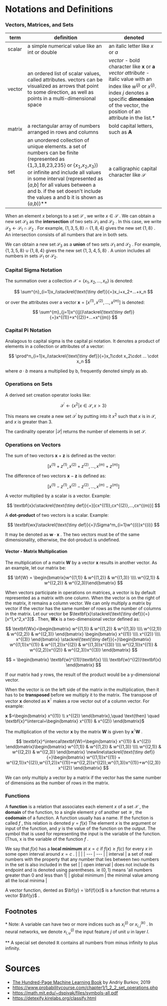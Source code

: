 # Notations and Definitions

### Vectors, Matrices, and Sets

| term | definition | denoted |
| --- | --- | ---- |
| scalar | a simple numerical value like an int or double | an italic letter like $x$ or $a$ |
| vector | an ordered list of scalar values, called attributes. vectors can be visualized as arrows that point to some direction, as well as points in a multi-dimensional space | *vector* - bold character like $\textbf{x}$ or $\textbf{a}$ *vector attribute* - italic value with an index like $w^{(j)}$ or $x^{(j)}$. index $j$ denotes a specific **dimension** of the vector, the position of an attribute in the list.* |
| matrix | a rectangular array of numbers arranged in rows and columns | bold capital letters, such as $\textbf{A}$ | 
| set | an unordered collection of unique elements. a set of numbers can be finite (represented as {1,3,18,23,235} or {$x_1$,$x_2$,$x_3$}) or infinite and include all values in some interval (represented as [$a$,$b$] for all values between a and b. if the set doesn't include the values a and b it is shown as ($a$,$b$))** | a calligraphic capital character like $\mathcal{S}$ |

When an element 
$x$
belongs to a set 
$\mathcal{S}$
, we write 
$x\in\mathcal{S}$
. We can obtain a new set 
$\mathcal{S}_3$
as the **intersection** of two sets
$\mathcal{S}_1$
and 
$\mathcal{S}_2$
. In this case, we write 
$\mathcal{S}_3\leftarrow\mathcal{S}_1\cap\mathcal{S}_2$
. For example, 
$\{1,3,5,8\}\cap\{1,8,4\}$
gives the new set 
$\{1,8\}$
. An intersection consists of all numbers that are in both sets. 

We can obtain a new set 
$\mathcal{S}_3$
as a  **union** of two sets 
$\mathcal{S}_1$
and 
$\mathcal{S}_2$
. For example, 
$\{1,3,5,8\}\cup\{1,8,4\}$
gives the new set 
$\{1,3,4,5,8\}$
. A union includes all numbers in sets 
$\mathcal{S}_1$
or 
$\mathcal{S}_2$.

### Capital Sigma Notation

The summation over a collection $\mathcal{X}=\{x_1,x_2,...,x_n\}$ is denoted:

$$
\sum^{n}_{i=1}x_i\stackrel{\text{\tiny def}}{=}x_i+x_2+...+x_n
$$

or over the attributes over a vector 
$\textbf{x}=[x^{(1)},x^{(2)},...,x^{(m)}]$
is denoted:

$$
\sum^{m}_{j=1}x^{(j)}\stackrel{\text{\tiny def}}{=}x^{(1)}+x^{(2)}+...+x^{(m)}
$$

### Capital Pi Notation
Analagous to capital sigma is the capital pi notation. It denotes a product of elements in a collection or attributes of a vector:

$$
\prod^n_{i=1}x_i\stackrel{\text{\tiny def}}{=}x_1\cdot x_2\cdot ... \cdot x_n
$$

where 
$a\cdot b$
means a multiplied by b, frequently denoted simply as ab.

### Operations on Sets
A derived set creation operator looks like:

$$
\mathcal{S}^\prime\leftarrow\{x^2 | x \in\mathcal{S},x>3\}
$$

This means we create a new set $\mathcal{S}^\prime$ by putting into it $x^2$ such that $x$ is in $\mathcal{S}$, and $x$ is greater than 3.

The cardinality operator $|\mathcal{S}|$ returns the number of elements in set $\mathcal{S}$.

### Operations on Vectors
The sum of two vectors $\textbf{x} + \textbf{z}$ is defined as the vector:

$$
[x^{(1)}+z^{(1)},x^{(2)}+z^{(2)},...,x^{(m)}+z^{(m)}]
$$

The difference of two vectors $\textbf{x} - \textbf{z}$ is defined as:

$$
[x^{(1)}-z^{(1)},x^{(2)}-z^{(2)},...,x^{(m)}-z^{(m)}]
$$

A vector multiplied by a scalar is a vector. Example:

$$
\textbf{x}c\stackrel{\text{\tiny def}}{=}[cx^{(1)},cx^{(2)},...,cx^{(m)}]
$$

A **dot-product** of two vectors is a scalar. Example:

$$
\textbf{wx}\stackrel{\text{\tiny def}}{=}\Sigma^m_{i=1}w^{(i)}x^{(i)}
$$

It may be denoted as 
$\textbf{w}\cdot\textbf{x}$
. The two vectors must be of the same dimensionality, otherwise, the dot-product is undefined.

#### Vector - Matrix Multiplication

The multiplication of a matrix 
$\textbf{W}$
by a vector 
$\textbf{x}$
results in another vector. As an example, let our matrix be:

$$
\bf{W} = \begin{bmatrix}w^{(1,1)} & w^{(1,2)} & w^{(1,3)} \\\\ w^{(2,1)} & w^{(2,2)} & w^{(2,3)}\end{bmatrix}
$$

When vectors participate in operations on matrices, a vector is by default represented as a matrix with one column. When the vector is on the right of the matrix, it remains a column vector. We can only multiply a matrix by vector if the vector has the same number of rows as the number of columns in the matrix. Let our vector be 
$\textbf{x}\stackrel{\text{\tiny def}}{=}[x^1,x^2,x^3]$
. Then, 
$\textbf{Wx}$
is a two-dimensional vector defined as:

$$
\textbf{Wx}=\begin{bmatrix} w^{(1,1)} & w^{(1,2)} & w^{(1,3)} \\\\ w^{(2,1)} & w^{(2,2)} & w^{(2,3)}
\end{bmatrix} \begin{bmatrix} x^{(1)} \\\\ x^{(2)} \\\\ x^{(3)} \end{bmatrix}
\stackrel{\text{\tiny def}}{=}\begin{bmatrix} w^{(1,1)}x^{(1)} & w^{(1,2)}x^{(2)} & w^{(1,3)}x^{(3)} \\\\ w^{(2,1)}x^{(1)} & w^{(2,2)}x^{(2)} & w^{(2,3)}x^{(3)}
\end{bmatrix}
$$

$$
= \begin{bmatrix} \textbf{w}^{(1)}\textbf{x} \\\\ \textbf{w}^{(2)}\textbf{x} \end{bmatrix}
$$

If our matrix had y rows, the result of the product would be a y-dimensional vector.

When the vector is on the left side of the matrix in the multiplication, then it has to be **transposed** before we multiply it to the matrix. The transpose of vector 
$\textbf{x}$
denoted as 
$\textbf{x}^\intercal$
makes a row vector out of a column vector. For example:

$\textbf{x}$
$=\begin{bmatrix}
x^{(1)} \\ x^{(2)}
\end{bmatrix},\quad \text{then} \quad \textbf{x}^\intercal=\begin{bmatrix} x^{(1)} & x^{(2)}
\end{bmatrix}$

The multiplication of the vector 
$\textbf{x}$
by the matrix 
$\textbf{W}$
is given by 
$\textbf{x}^\intercal\textbf{W}$
.

$$
\textbf{x}^\intercal\textbf{W}=\begin{bmatrix} x^{(1)} & x^{(2)}
\end{bmatrix}\begin{bmatrix}
w^{(1,1)} & w^{(1,2)} & w^{(1,3)} \\\\ w^{(2,1)} & w^{(2,2)} & w^{(2,3)}
\end{bmatrix}
\newline\stackrel{\text{\tiny def}}{=}\begin{bmatrix}
w^{(1,1)}x^{(1)} + w^{(2,1)}x^{(2)},w^{(1,2)}x^{(1)}+w^{(2,2)}x^{(2)},w^{(1,3)}x^{(1)}+w^{(2,3)}x^{(2)}
\end{bmatrix}
$$

We can only multiply a vector by a matrix if the vector has the same number of dimensions as the number of rows in the matrix.

### Functions
A **function** is a relation that associates each element 
$x$
of a set 
$\mathcal{X}$
, the **domain** of the function, to a single element $y$ of another set 
$\mathcal{Y}$
, the **codomain** of  a function. A function usually has a name. If the function is called 
$f$
, this relation is denoted 
$y=f(x)$
The element $x$ is the argument or input of the function, and 
$y$
is the value of the function on the output. The symbol that is used for representing the input is the variable of the function. (Thus, x is the variable of the function 
$f$
. 

We say that 
$f(x)$
has a **local minimum** at
$x=c$
if 
$f(x) \geq f(c)$
for every 
$x$
in some open interval around
$x=c$
.
|     |     |
| --- | --- |
| interval | a set of real numbers with the property that any number that lies between two numbers in the set is also included in the set |
| open interval | does not include its endpoint and is denoted using parentheses. ie $(0,1)$ means 'all numbers greater than $0$ and less than $1$|
| global minimum | the minimal value among all the local minima |

A vector function, dented as
$\bf{y} = \bf{f}(x)$ 
is a function that returns a vector
$\bf{y}$ 
.

## Footnotes
\* Note: A variable can have two or more indices such as 
$x_i^{(j)}$
or 
$x_{i,j}^{(k)}$
. In neural networks, we denote 
$x_{l,u}^{(j)}$
the input feature 
$j$
of unit $u$ in layer 
$l$.

\*\* A special set denoted 
$\mathbb{R}$
contains all numbers from minus infinity to plus infinity.

# Sources
* [The Hundred-Page Machine Learning Book](https://themlbook.com/) by Andriy Burkov, 2019 
* https://www.probabilitycourse.com/chapter1/1_2_2_set_operations.php
* https://math.mit.edu/~dspivak/files/symbols-all.pdf
* https://detexify.kirelabs.org/classify.html
